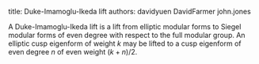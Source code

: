 title: Duke-Imamoglu-Ikeda lift
authors:
    davidyuen
    DavidFarmer
    john.jones

A Duke-Imamoglu-Ikeda lift is a lift from
<a class="knowl-title" knowl="mf.elliptic">elliptic modular forms</a>
 to 
<a class="knowl-title" knowl="mf.siegel">Siegel modular forms</a>
of even degree
with respect to the 
<a class="knowl-title" knowl="mf.siegel.group.symplectic">
full modular group</a>.
An elliptic cusp eigenform of weight $k$ may be lifted to
a cusp eigenform of even degree $n$ of even weight $(k+n)/2$.
